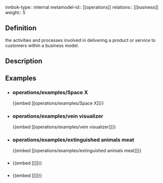 
innbok-type:: internal
metamodel-id:: [[operations]]
relations:: [[business]]
weight:: 5

## Definition
the activities and processes involved in delivering a product or service to customers within a business model.
## Description
## Examples
- ### operations/examples/Space X
  {{embed [[operations/examples/Space X]]}}
- ### operations/examples/vein visualizer
  {{embed [[operations/examples/vein visualizer]]}}
- ### operations/examples/extinguished animals meat
  {{embed [[operations/examples/extinguished animals meat]]}}
- ### 
  {{embed [[]]}}
- ### 
  {{embed [[]]}}


